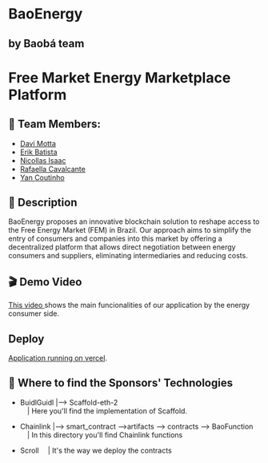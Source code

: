 # BaoEnergy
## by Baobá team

# Free Market Energy Marketplace Platform

## 🚀 Team Members:

- <a href="https://www.linkedin.com/in/davi-motta/">Davi Motta</a>
- <a href="https://www.linkedin.com/in/erik-batista-da-silva-455612215/">Erik Batista</a>
- <a href="https://www.linkedin.com/in/nicollas-isaac/">Nicollas Isaac</a>
- <a href="https://www.linkedin.com/in/rafaella-bianca-cavalcante/">Rafaella Cavalcante</a>
- <a href="https://www.linkedin.com/in/yan-m-coutinho/">Yan Coutinho</a>


## 📜 Description

BaoEnergy proposes an innovative blockchain solution to reshape access to the Free Energy Market (FEM) in Brazil. Our approach aims to simplify the entry of consumers and companies into this market by offering a decentralized platform that allows direct negotiation between energy consumers and suppliers, eliminating intermediaries and reducing costs.

## 🎬 Demo Video

<p> <a href="https://www.youtube.com/watch?v=z9kgMZE8R3c ">This video </a> shows the main funcionalities of our application by the energy consumer side.</p>

## Deploy

<p> <a href="https://baoenergy-kwk5nxcjv-baoenergy.vercel.app">Application running on vercel</a>.</p>


## 📁 Where to find the Sponsors' Technologies

- BuidlGuidl
|--> Scaffold-eth-2<br>
  &emsp;| Here you'll find the implementation of Scaffold.

- Chainlink
|--> smart_contract -->artifacts --> contracts --> BaoFunction<br>
  &emsp;| In this directory you'll find Chainlink functions<br>

- Scroll
  &emsp;| It's the way we deploy the contracts<br>
 
